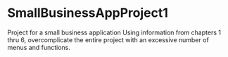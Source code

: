 # SmallBusinessAppProject1
Project for a small business application
Using information from chapters 1 thru 6, overcomplicate the entire project with an excessive number of menus and functions.
